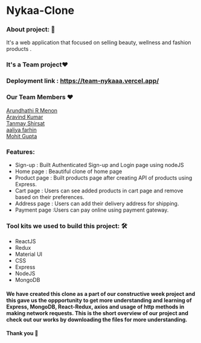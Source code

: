 # Nykaa-Clone


<h3>About project: 🙌</h3>
It's a web application that focused on selling beauty, wellness and fashion products .
<h3>It's a Team project❤️</h3>
<h3>Deployment link : <a href="https://team-nykaaa.vercel.app/">https://team-nykaaa.vercel.app/</a></h3>
<h3>Our Team Members ❤️</h3>
   <a href="https://github.com/arundhathi6">Arundhathi R Menon</a><br>
    <a href="https://github.com/Arvind-Kumar-Mahato">Aravind Kumar</a><br>
     <a href="https://github.com/TanmayShirsat">Tanmay Shirsat</a><br>
       <a href="https://github.com/aaliyafarhin">aaliya farhin</a><br>
      <a href="https://github.com/MohitGupta10">Mohit Gupta</a><br>
   <h3>Features:</h3>
      <ul>
            <li> Sign-up : Built Authenticated Sign-up and Login page using nodeJS</li>
            <li> Home page : Beautiful clone of home page </li>
            <li> Product page : Built products page after creating API of products using Express.</li>
            <li> Cart page : Users can see added products in cart page and remove based on their preferences.</li>
            <li> Address page : Users can add their delivery address for shipping.</li>
            <li> Payment page :Users can pay online using payment gateway.</li></ul>

   
   <h3>Tool kits we used to build this project: 🛠</h3>
  <ul>
 
   <li>ReactJS</li>
   <li>Redux</li>
   <li>Material UI</li>
   <li>CSS</li>
   <li>Express</li>
   <li>NodeJS</li>
   <li>MongoDB</li></ul>
  <h4>We have created this clone as a part of our constructive week project and this gave us the oppportunity to get more understanding and learning of Express, MongoDB, React-Redux, axios and usage of http methods in making network requests. This is the short overview of our project and check out our works by downloading the files for more understanding.</h4>
  <h4>Thank you 🙌</h4>

